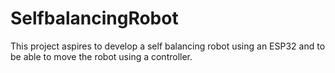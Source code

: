 # SelfbalancingRobot
This project aspires to develop a self balancing robot using an ESP32 and to be able to move the robot using a controller.
